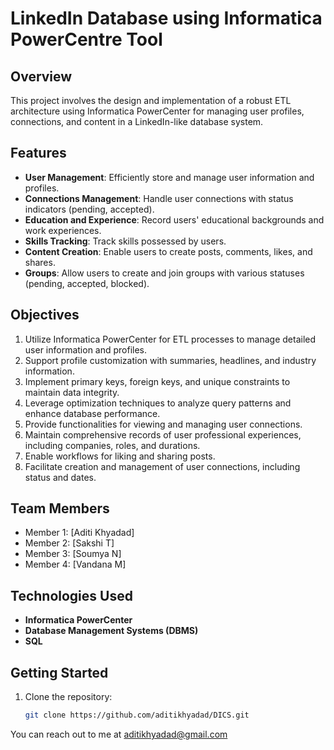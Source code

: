 # LinkedIn Database using Informatica PowerCentre Tool
## Overview
This project involves the design and implementation of a robust ETL architecture using Informatica PowerCenter for managing user profiles, connections, and content in a LinkedIn-like database system.

## Features
- **User Management**: Efficiently store and manage user information and profiles.
- **Connections Management**: Handle user connections with status indicators (pending, accepted).
- **Education and Experience**: Record users' educational backgrounds and work experiences.
- **Skills Tracking**: Track skills possessed by users.
- **Content Creation**: Enable users to create posts, comments, likes, and shares.
- **Groups**: Allow users to create and join groups with various statuses (pending, accepted, blocked).

## Objectives
1. Utilize Informatica PowerCenter for ETL processes to manage detailed user information and profiles.
2. Support profile customization with summaries, headlines, and industry information.
3. Implement primary keys, foreign keys, and unique constraints to maintain data integrity.
4. Leverage optimization techniques to analyze query patterns and enhance database performance.
5. Provide functionalities for viewing and managing user connections.
6. Maintain comprehensive records of user professional experiences, including companies, roles, and durations.
7. Enable workflows for liking and sharing posts.
8. Facilitate creation and management of user connections, including status and dates.

## Team Members
- Member 1: [Aditi Khyadad]
- Member 2: [Sakshi T]
- Member 3: [Soumya N]
- Member 4: [Vandana M]

## Technologies Used
- **Informatica PowerCenter**
- **Database Management Systems (DBMS)**
- **SQL**

## Getting Started
1. Clone the repository:
   ```bash
   git clone https://github.com/aditikhyadad/DICS.git


You can reach out to me at aditikhyadad@gmail.com
